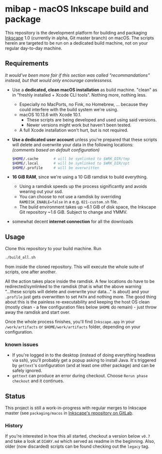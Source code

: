 # mibap - macOS Inkscape build and package

This repository is the development platform for building and packaging [Inkscape](https://inkscape.org) 1.0 (currently in alpha, Git master branch) on macOS. The scripts herein are targeted to be run on a dedicated build machine, not on your regular day-to-day machine.

## Requirements

_It would've been more fair if this section was called "recommandations" instead, but that would only encourage carelessness._

- Use a __dedicated, clean macOS installation__ as build machine. "clean" as in "freshly installed + Xcode CLI tools". Nothing more, nothing less.
  - Especially no MacPorts, no Fink, no Homebrew, ... because they could interfere with the build system we're using.
  - macOS 10.13.6 with Xcode 10.1.
    - These scripts are being developed and used using said versions.
    - Newer versions might work but haven't been tested.
  - A full Xcode installation won't hurt, but is not required.
- __Use a dedicated user account__ unless you're prepared that these scripts will delete and overwrite your data in the following locations:  
_(comments based on default configuration)_

    ```bash
    $HOME/.cache       # will be symlinked to $WRK_DIR/tmp
    $HOME/.local       # will be symlinked to $WRK_DIR/opt
    $HOME/.profile     # will be overwritten
    ```

- __16 GiB RAM__, since we're using a 10 GiB ramdisk to build everything.
  - Using a ramdisk speeds up the process significantly and avoids wearing out your ssd.
  - You can choose to not use a ramdisk by overriding `RAMDISK_ENABLE=false` in a e.g. `021-custom.sh` file.
  - The build environment takes up ~6.1 GiB of disk space, the Inkscape Git repository ~1.6 GiB. Subject to change and YMMV.
- somewhat decent __internet connection__ for all the downloads

## Usage

Clone this repository to your build machine. Run

```bash
./build_all.sh
```

from inside the cloned repository. This will execute the whole suite of scripts, one after another.

All the action takes place inside the ramdisk. A few locations do have to be redirected/symlinked to the ramdisk (that is what the above warning "...these scripts will delete and overwrite your data..." is about) and your `.profile` just gets overwritten to set `PATH` and nothing more. The good thing about this is the painless re-executability and keeping the host OS clean (mostly clean - a few configuration files below `$HOME` do remain) - just throw away the ramdisk and start over.

Once the whole process finishes, you'll find `Inkscape.app` in your `/work/artifacts` or `$HOME/work/artifacts` folder, depending on your configuration.

### known issues

- If you're logged in to the desktop (instead of doing everything headless via ssh), you'll probably get a popup asking to install Java. It's triggered by `gettext`'s configuration (and at least one other package) and can be safely ignored.
- `gettext` can produce an error during checkout. Choose `Rerun phase checkout` and it continues.

## Status

This project is still a work-in-progress with regular merges to Inkscape master (see `packaging/macos` in [Inkscape's repository on GitLab](https://gitlab.com/inkscape/inkscape).

### History

If you're interested in how this all started, checkout a version below `v0.7` and take a look at `DIARY.md` which served as readme in the beginning. Also, older (now discarded) scripts can be found checking out the `legacy` tag.
